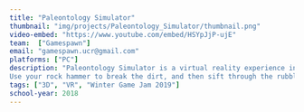 ```yaml
---
title: "Paleontology Simulator"
thumbnail: "img/projects/Paleontology_Simulator/thumbnail.png"
video-embed: "https://www.youtube.com/embed/HSYpJjP-ujE"
team:  ["Gamespawn"]
email: "gamespawn.ucr@gmail.com"
platforms: ["PC"]
description: "Paleontology Simulator is a virtual reality experience in which you carefully excavate a dig site to find bones and valuable relics. 
Use your rock hammer to break the dirt, and then sift through the rubble to get the bone."
tags: ["3D", "VR", "Winter Game Jam 2019"]
school-year: 2018
---
```

